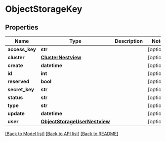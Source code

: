 # ObjectStorageKey

## Properties
Name | Type | Description | Notes
------------ | ------------- | ------------- | -------------
**access_key** | **str** |  | [optional] 
**cluster** | [**ClusterNestview**](ClusterNestview.md) |  | [optional] 
**create** | **datetime** |  | [optional] 
**id** | **int** |  | [optional] 
**reserved** | **bool** |  | [optional] 
**secret_key** | **str** |  | [optional] 
**status** | **str** |  | [optional] 
**type** | **str** |  | [optional] 
**update** | **datetime** |  | [optional] 
**user** | [**ObjectStorageUserNestview**](ObjectStorageUserNestview.md) |  | [optional] 

[[Back to Model list]](../README.md#documentation-for-models) [[Back to API list]](../README.md#documentation-for-api-endpoints) [[Back to README]](../README.md)


